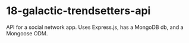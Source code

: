 # 18-galactic-trendsetters-api
API for a social network app. Uses Express.js, has a MongoDB db, and a Mongoose ODM.
